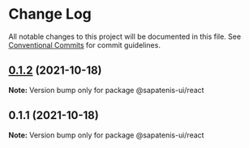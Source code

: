 # Change Log

All notable changes to this project will be documented in this file.
See [Conventional Commits](https://conventionalcommits.org) for commit guidelines.

## [0.1.2](https://github.com/mrocha98/sapatenis-ui/compare/@sapatenis-ui/react@0.1.1...@sapatenis-ui/react@0.1.2) (2021-10-18)

**Note:** Version bump only for package @sapatenis-ui/react





## 0.1.1 (2021-10-18)

**Note:** Version bump only for package @sapatenis-ui/react
